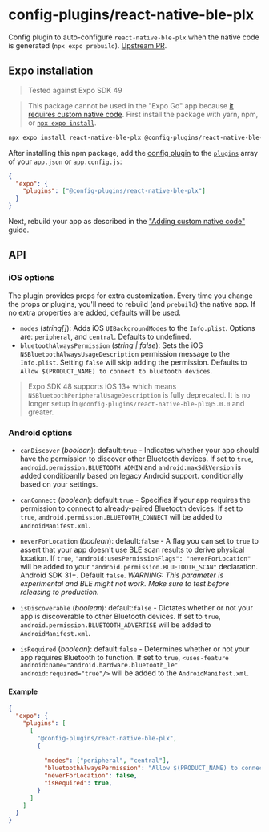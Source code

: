 # config-plugins/react-native-ble-plx

Config plugin to auto-configure `react-native-ble-plx` when the native code is generated (`npx expo prebuild`). [Upstream PR](https://github.com/Polidea/react-native-ble-plx/pull/842).

## Expo installation

> Tested against Expo SDK 49

> This package cannot be used in the "Expo Go" app because [it requires custom native code](https://docs.expo.io/workflow/customizing/).
> First install the package with yarn, npm, or [`npx expo install`](https://docs.expo.io/workflow/expo-cli/#expo-install).

```sh
npx expo install react-native-ble-plx @config-plugins/react-native-ble-plx
```

After installing this npm package, add the [config plugin](https://docs.expo.io/guides/config-plugins/) to the [`plugins`](https://docs.expo.io/versions/latest/config/app/#plugins) array of your `app.json` or `app.config.js`:

```json
{
  "expo": {
    "plugins": ["@config-plugins/react-native-ble-plx"]
  }
}
```

Next, rebuild your app as described in the ["Adding custom native code"](https://docs.expo.io/workflow/customizing/) guide.

## API

### iOS options

The plugin provides props for extra customization. Every time you change the props or plugins, you'll need to rebuild (and `prebuild`) the native app. If no extra properties are added, defaults will be used.

- `modes` (_string[]_): Adds iOS `UIBackgroundModes` to the `Info.plist`. Options are: `peripheral`, and `central`. Defaults to undefined.
- `bluetoothAlwaysPermission` (_string | false_): Sets the iOS `NSBluetoothAlwaysUsageDescription` permission message to the `Info.plist`. Setting `false` will skip adding the permission. Defaults to `Allow $(PRODUCT_NAME) to connect to bluetooth devices`.

> Expo SDK 48 supports iOS 13+ which means `NSBluetoothPeripheralUsageDescription` is fully deprecated. It is no longer setup in `@config-plugins/react-native-ble-plx@5.0.0` and greater.

### Android options

- `canDiscover` (_boolean_): default:`true` - Indicates whether your app should have the permission to discover other Bluetooth devices. If set to `true`, `android.permission.BLUETOOTH_ADMIN` and `android:maxSdkVersion` is added conditioanlly based on legacy Android support. conditionally based on your settings.

- `canConnect` (_boolean_): default:`true` - Specifies if your app requires the permission to connect to already-paired Bluetooth devices. If set to `true`, `android.permission.BLUETOOTH_CONNECT` will be added to `AndroidManifest.xml`.

- `neverForLocation` (_boolean_): default:`false` - A flag you can set to `true` to assert that your app doesn't use BLE scan results to derive physical location. If `true`, `"android:usesPermissionFlags": "neverForLocation"` will be added to your `"android.permission.BLUETOOTH_SCAN"` declaration. Android SDK 31+. Default `false`. _WARNING: This parameter is experimental and BLE might not work. Make sure to test before releasing to production._

- `isDiscoverable` (_boolean_): default:`false` - Dictates whether or not your app is discoverable to other Bluetooth devices. If set to `true`, `android.permission.BLUETOOTH_ADVERTISE` will be added to `AndroidManifest.xml`.

- `isRequired` (_boolean_): default:`false` - Determines whether or not your app requires Bluetooth to function. If set to `true`, `<uses-feature android:name="android.hardware.bluetooth_le" android:required="true"/>` will be added to the `AndroidManifest.xml`.

#### Example

```json
{
  "expo": {
    "plugins": [
      [
        "@config-plugins/react-native-ble-plx",
        {
          
          "modes": ["peripheral", "central"],
          "bluetoothAlwaysPermission": "Allow $(PRODUCT_NAME) to connect to bluetooth devices",
          "neverForLocation": false,
          "isRequired": true,
        }
      ]
    ]
  }
}
```
